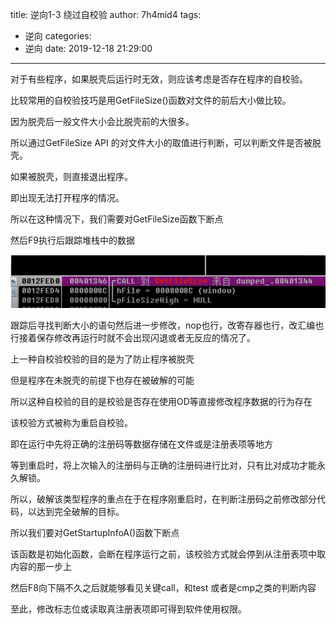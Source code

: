 title: 逆向1-3 绕过自校验
author: 7h4mid4
tags:
  - 逆向
categories:
  - 逆向
date: 2019-12-18 21:29:00
---
对于有些程序，如果脱壳后运行时无效，则应该考虑是否存在程序的自校验。

比较常用的自校验技巧是用GetFileSize()函数对文件的前后大小做比较。

因为脱壳后一般文件大小会比脱壳前的大很多。

所以通过GetFileSize API 的对文件大小的取值进行判断，可以判断文件是否被脱壳。

如果被脱壳，则直接退出程序。

即出现无法打开程序的情况。

所以在这种情况下，我们需要对GetFileSize函数下断点




然后F9执行后跟踪堆栈中的数据



![upload successful](/images/pasted-102.png)



跟踪后寻找判断大小的语句然后进一步修改，nop也行，改寄存器也行，改汇编也行接着保存修改再运行时就不会出现闪退或者无反应的情况了。


上一种自校验校验的目的是为了防止程序被脱壳

但是程序在未脱壳的前提下也存在被破解的可能

所以这种自校验的目的是校验是否存在使用OD等直接修改程序数据的行为存在

该校验方式被称为重启自校验。

即在运行中先将正确的注册码等数据存储在文件或是注册表项等地方

等到重启时，将上次输入的注册码与正确的注册码进行比对，只有比对成功才能永久解锁。

所以，破解该类型程序的重点在于在程序刚重启时，在判断注册码之前修改部分代码，以达到完全破解的目标。

所以我们要对GetStartupInfoA()函数下断点

该函数是初始化函数，会断在程序运行之前，该校验方式就会停到从注册表项中取内容的那一步上

然后F8向下隔不久之后就能够看见关键call，和test 或者是cmp之类的判断内容

至此，修改标志位或读取真注册表项即可得到软件使用权限。

